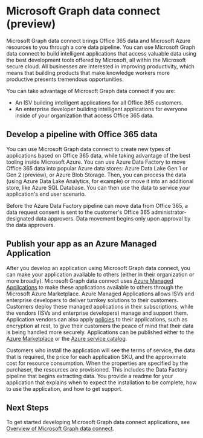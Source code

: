 # Microsoft Graph data connect (preview)

Microsoft Graph data connect brings Office 365 data and Microsoft Azure resources to you through a core data pipeline. You can use Microsoft Graph data connect to build intelligent applications that access valuable data using the best development tools offered by Microsoft, all within the Microsoft secure cloud. All businesses are interested in improving productivity, which means that building products that make knowledge workers more productive presents tremendous opportunities. 

You can take advantage of Microsoft Graph data connect if you are:

- An ISV building intelligent applications for all Office 365 customers.
- An enterprise developer building intelligent applications for everyone inside of your organization that access Office 365 data.

## Develop a pipeline with Office 365 data
You can use Microsoft Graph data connect to create new types of applications based on Office 365 data, while taking advantage of the best tooling inside Microsoft Azure. You can use Azure Data Factory to move Office 365 data into popular Azure data stores: Azure Data Lake Gen 1 or Gen 2 (preview), or Azure Blob Storage. Then, you can process the data (using Azure Data Lake Analytics, for example) or move it into an additional store, like Azure SQL Database. You can then use the data to service your application's end user scenario.

Before the Azure Data Factory pipeline can move data from Office 365, a data request consent is sent to the customer's Office 365 administrator-designated data approvers. Data movement begins only upon approval by the data approvers.

## Publish your app as an Azure Managed Application
After you develop an application using Microsoft Graph data connect, you can make your application available to others (either in their organization or more broadly). Microsoft Graph data connect uses [Azure Managed Applications](https://docs.microsoft.com/azure/managed-applications/overview) to make these applications available to others through the Microsoft Azure Marketplace. Azure Managed Applications allows ISVs and enterprise developers to deliver turnkey solutions to their customers. Customers deploy these managed applications in their subscriptions, while the vendors (ISVs and enterprise developers) manage and support them. Application vendors can also apply [policies](https://docs.microsoft.com/azure/managed-applications/overview#azure-policy) to their applications, such as encryption at rest, to give their customers the peace of mind that their data is being handled more securely. Applications can be published either to the [Azure Marketplace](https://docs.microsoft.com/azure/managed-applications/publish-marketplace-app) or the [Azure service catalog](https://docs.microsoft.com/azure/managed-applications/publish-service-catalog-app).

Customers who install the application will see the terms of service, the data that is required, the price for each application SKU, and the approximate cost for resource consumption. When the properties are specified by the purchaser, the resources are provisioned. This includes the Data Factory pipeline that begins extracting data. You provide a readme for your application that explains when to expect the installation to be complete, how to use the application, and how to get support.

## Next Steps 
To get started developing Microsoft Graph data connect applications, see [Overview of Microsoft Graph data connect](data-connect-concept-overview.md).
